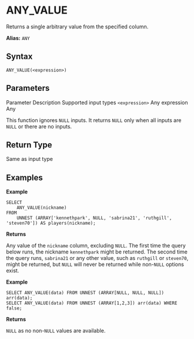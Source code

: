 # [](#any_value)ANY\_VALUE

Returns a single arbitrary value from the specified column.

**Alias:** `ANY`

## [](#syntax)Syntax

```
ANY_VALUE(<expression>)
```

## [](#parameters)Parameters

Parameter Description Supported input types `<expression>` Any expression Any

This function ignores `NULL` inputs. It returns `NULL` only when all inputs are `NULL` or there are no inputs.

## [](#return-type)Return Type

Same as input type

## [](#examples)Examples

**Example**

```
SELECT
	ANY_VALUE(nickname)
FROM
	UNNEST (ARRAY['kennethpark', NULL, 'sabrina21', 'ruthgill', 'steven70']) AS players(nickname);
```

**Returns**

Any value of the `nickname` column, excluding `NULL`. The first time the query below runs, the nickname `kennethpark` might be returned. The second time the query runs, `sabrina21` or any other value, such as `ruthgill` or `steven70`, might be returned, but `NULL` will never be returned while non-`NULL` options exist.

**Example**

```
SELECT ANY_VALUE(data) FROM UNNEST (ARRAY[NULL, NULL, NULL]) arr(data);
SELECT ANY_VALUE(data) FROM UNNEST (ARRAY[1,2,3]) arr(data) WHERE false;
```

**Returns**

`NULL` as no non-`NULL` values are available.